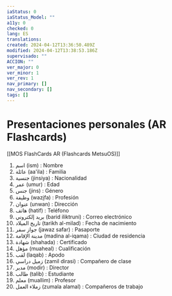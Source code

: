 ```yaml
---
iaStatus: 0
iaStatus_Model: ""
a11y: 0
checked: 0
lang: ES
translations: 
created: 2024-04-12T13:36:50.489Z
modified: 2024-04-12T13:38:53.186Z
supervisado: ""
ACCION: ""
ver_major: 0
ver_minor: 1
ver_rev: 1
nav_primary: []
nav_secondary: []
tags: []
---
```

# Presentaciones personales (AR Flashcards)

[[MOS FlashCards AR (Flashcards MetsuOS)]]

1. اسم (ism) : Nombre
2. عائلة (aa'ila) : Familia
3. جنسية (jinsiya) : Nacionalidad
4. عمر (umur) : Edad
5. جنس (jins) : Género
6. وظيفة (wazi̱fa) : Profesión
7. عنوان (unwan) : Dirección
8. هاتف (hatif) : Teléfono
9. بريد إلكتروني (barid iliktruni) : Correo electrónico
10. تاريخ الميلاد (tarikh al-milad) : Fecha de nacimiento
11. جواز سفر (jawaz safar) : Pasaporte
12. مدينة الإقامة (madina al-iqama) : Ciudad de residencia
13. شهادة (shahada) : Certificado
14. مؤهل (muaheal) : Cualificación
15. لقب (laqab) : Apodo
16. زميل دراسي (zamil dirasi) : Compañero de clase
17. مدير (modir) : Director
18. طالب (talib) : Estudiante
19. معلم (muallim) : Profesor
20. زملاء العمل (zumala alamal) : Compañeros de trabajo
